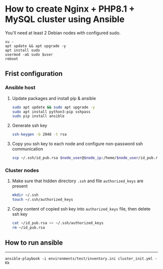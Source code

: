 # How to create Nginx + PHP8.1 + MySQL cluster using Ansible

You'll need at least 2 Debian nodes with configured sudo.
```
su -
apt update && apt upgrade -y
apt install sudo
usermod -aG sudo $user
reboot
```

## Frist configuration
### **Ansible host**
1. Update packages and install pip & ansible
    ```bash
    sudo apt update && sudo apt upgrade -y
    sudo apt install python3-pip sshpass
    sudo pip install ansible
    ```
2. Generate ssh key
    ```bash
    ssh-keygen -b 2048 -t rsa
    ```
3. Copy you ssh key to each node and configure non-password ssh communication
    ```bash
    scp ~/.ssh/id_pub.rsa $node_user@$node_ip:/home/$node_user/id_pub.rsa
    ```
### **Cluster nodes**
1. Make sure that hidden directory `.ssh` and file `authorized_keys` are present
    ```bash
    mkdir ~/.ssh
    touch ~/.ssh/authorized_keys
    ```
2. Copy content of copied ssh key into `authorized_keys` file, then delete ssh key
    ```bash
    cat ~/id_pub.rsa >> ~/.ssh/authorized_keys
    rm ~/id_pub.rsa
    ```

## How to run ansible
---
```
ansible-playbook -i environments/test/inventory.ini cluster_init.yml -Kk
```